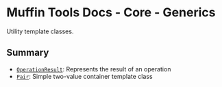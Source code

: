 # Muffin Tools Docs - Core - Generics

Utility template classes.

## Summary

- [`OperationResult`](./operation-result.md): Represents the result of an operation
- [`Pair`](./pair.md): Simple two-value container template class